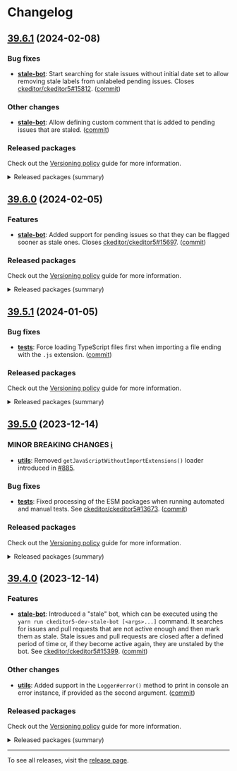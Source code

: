Changelog
=========

## [39.6.1](https://github.com/ckeditor/ckeditor5-dev/compare/v39.6.0...v39.6.1) (2024-02-08)

### Bug fixes

* **[stale-bot](https://www.npmjs.com/package/@ckeditor/ckeditor5-dev-stale-bot)**: Start searching for stale issues without initial date set to allow removing stale labels from unlabeled pending issues. Closes [ckeditor/ckeditor5#15812](https://github.com/ckeditor/ckeditor5/issues/15812). ([commit](https://github.com/ckeditor/ckeditor5-dev/commit/e79aeda50e362c4db71a5ed884a4c47eb2d6af12))

### Other changes

* **[stale-bot](https://www.npmjs.com/package/@ckeditor/ckeditor5-dev-stale-bot)**: Allow defining custom comment that is added to pending issues that are staled. ([commit](https://github.com/ckeditor/ckeditor5-dev/commit/e79aeda50e362c4db71a5ed884a4c47eb2d6af12))

### Released packages

Check out the [Versioning policy](https://ckeditor.com/docs/ckeditor5/latest/framework/guides/support/versioning-policy.html) guide for more information.

<details>
<summary>Released packages (summary)</summary>

Other releases:

* [@ckeditor/ckeditor5-dev-bump-year](https://www.npmjs.com/package/@ckeditor/ckeditor5-dev-bump-year/v/39.6.1): v39.6.0 => v39.6.1
* [@ckeditor/ckeditor5-dev-ci](https://www.npmjs.com/package/@ckeditor/ckeditor5-dev-ci/v/39.6.1): v39.6.0 => v39.6.1
* [@ckeditor/ckeditor5-dev-dependency-checker](https://www.npmjs.com/package/@ckeditor/ckeditor5-dev-dependency-checker/v/39.6.1): v39.6.0 => v39.6.1
* [@ckeditor/ckeditor5-dev-docs](https://www.npmjs.com/package/@ckeditor/ckeditor5-dev-docs/v/39.6.1): v39.6.0 => v39.6.1
* [@ckeditor/ckeditor5-dev-release-tools](https://www.npmjs.com/package/@ckeditor/ckeditor5-dev-release-tools/v/39.6.1): v39.6.0 => v39.6.1
* [@ckeditor/ckeditor5-dev-stale-bot](https://www.npmjs.com/package/@ckeditor/ckeditor5-dev-stale-bot/v/39.6.1): v39.6.0 => v39.6.1
* [@ckeditor/ckeditor5-dev-tests](https://www.npmjs.com/package/@ckeditor/ckeditor5-dev-tests/v/39.6.1): v39.6.0 => v39.6.1
* [@ckeditor/ckeditor5-dev-transifex](https://www.npmjs.com/package/@ckeditor/ckeditor5-dev-transifex/v/39.6.1): v39.6.0 => v39.6.1
* [@ckeditor/ckeditor5-dev-translations](https://www.npmjs.com/package/@ckeditor/ckeditor5-dev-translations/v/39.6.1): v39.6.0 => v39.6.1
* [@ckeditor/ckeditor5-dev-utils](https://www.npmjs.com/package/@ckeditor/ckeditor5-dev-utils/v/39.6.1): v39.6.0 => v39.6.1
* [@ckeditor/ckeditor5-dev-web-crawler](https://www.npmjs.com/package/@ckeditor/ckeditor5-dev-web-crawler/v/39.6.1): v39.6.0 => v39.6.1
* [@ckeditor/jsdoc-plugins](https://www.npmjs.com/package/@ckeditor/jsdoc-plugins/v/39.6.1): v39.6.0 => v39.6.1
* [@ckeditor/typedoc-plugins](https://www.npmjs.com/package/@ckeditor/typedoc-plugins/v/39.6.1): v39.6.0 => v39.6.1
</details>


## [39.6.0](https://github.com/ckeditor/ckeditor5-dev/compare/v39.5.1...v39.6.0) (2024-02-05)

### Features

* **[stale-bot](https://www.npmjs.com/package/@ckeditor/ckeditor5-dev-stale-bot)**: Added support for pending issues so that they can be flagged sooner as stale ones. Closes [ckeditor/ckeditor5#15697](https://github.com/ckeditor/ckeditor5/issues/15697). ([commit](https://github.com/ckeditor/ckeditor5-dev/commit/c21d7ee69417cdde696cdbb94f31d2efc1b75e58))

### Released packages

Check out the [Versioning policy](https://ckeditor.com/docs/ckeditor5/latest/framework/guides/support/versioning-policy.html) guide for more information.

<details>
<summary>Released packages (summary)</summary>

Releases containing new features:

* [@ckeditor/ckeditor5-dev-stale-bot](https://www.npmjs.com/package/@ckeditor/ckeditor5-dev-stale-bot/v/39.6.0): v39.5.1 => v39.6.0

Other releases:

* [@ckeditor/ckeditor5-dev-bump-year](https://www.npmjs.com/package/@ckeditor/ckeditor5-dev-bump-year/v/39.6.0): v39.5.1 => v39.6.0
* [@ckeditor/ckeditor5-dev-ci](https://www.npmjs.com/package/@ckeditor/ckeditor5-dev-ci/v/39.6.0): v39.5.1 => v39.6.0
* [@ckeditor/ckeditor5-dev-dependency-checker](https://www.npmjs.com/package/@ckeditor/ckeditor5-dev-dependency-checker/v/39.6.0): v39.5.1 => v39.6.0
* [@ckeditor/ckeditor5-dev-docs](https://www.npmjs.com/package/@ckeditor/ckeditor5-dev-docs/v/39.6.0): v39.5.1 => v39.6.0
* [@ckeditor/ckeditor5-dev-release-tools](https://www.npmjs.com/package/@ckeditor/ckeditor5-dev-release-tools/v/39.6.0): v39.5.1 => v39.6.0
* [@ckeditor/ckeditor5-dev-tests](https://www.npmjs.com/package/@ckeditor/ckeditor5-dev-tests/v/39.6.0): v39.5.1 => v39.6.0
* [@ckeditor/ckeditor5-dev-transifex](https://www.npmjs.com/package/@ckeditor/ckeditor5-dev-transifex/v/39.6.0): v39.5.1 => v39.6.0
* [@ckeditor/ckeditor5-dev-translations](https://www.npmjs.com/package/@ckeditor/ckeditor5-dev-translations/v/39.6.0): v39.5.1 => v39.6.0
* [@ckeditor/ckeditor5-dev-utils](https://www.npmjs.com/package/@ckeditor/ckeditor5-dev-utils/v/39.6.0): v39.5.1 => v39.6.0
* [@ckeditor/ckeditor5-dev-web-crawler](https://www.npmjs.com/package/@ckeditor/ckeditor5-dev-web-crawler/v/39.6.0): v39.5.1 => v39.6.0
* [@ckeditor/jsdoc-plugins](https://www.npmjs.com/package/@ckeditor/jsdoc-plugins/v/39.6.0): v39.5.1 => v39.6.0
* [@ckeditor/typedoc-plugins](https://www.npmjs.com/package/@ckeditor/typedoc-plugins/v/39.6.0): v39.5.1 => v39.6.0
</details>


## [39.5.1](https://github.com/ckeditor/ckeditor5-dev/compare/v39.5.0...v39.5.1) (2024-01-05)

### Bug fixes

* **[tests](https://www.npmjs.com/package/@ckeditor/ckeditor5-dev-tests)**: Force loading TypeScript files first when importing a file ending with the `.js` extension. ([commit](https://github.com/ckeditor/ckeditor5-dev/commit/9313d43d455a4e344b2e2af3e374acc739256c9f))

### Released packages

Check out the [Versioning policy](https://ckeditor.com/docs/ckeditor5/latest/framework/guides/support/versioning-policy.html) guide for more information.

<details>
<summary>Released packages (summary)</summary>

Other releases:

* [@ckeditor/ckeditor5-dev-bump-year](https://www.npmjs.com/package/@ckeditor/ckeditor5-dev-bump-year/v/39.5.1): v39.5.0 => v39.5.1
* [@ckeditor/ckeditor5-dev-ci](https://www.npmjs.com/package/@ckeditor/ckeditor5-dev-ci/v/39.5.1): v39.5.0 => v39.5.1
* [@ckeditor/ckeditor5-dev-dependency-checker](https://www.npmjs.com/package/@ckeditor/ckeditor5-dev-dependency-checker/v/39.5.1): v39.5.0 => v39.5.1
* [@ckeditor/ckeditor5-dev-docs](https://www.npmjs.com/package/@ckeditor/ckeditor5-dev-docs/v/39.5.1): v39.5.0 => v39.5.1
* [@ckeditor/ckeditor5-dev-release-tools](https://www.npmjs.com/package/@ckeditor/ckeditor5-dev-release-tools/v/39.5.1): v39.5.0 => v39.5.1
* [@ckeditor/ckeditor5-dev-stale-bot](https://www.npmjs.com/package/@ckeditor/ckeditor5-dev-stale-bot/v/39.5.1): v39.5.0 => v39.5.1
* [@ckeditor/ckeditor5-dev-tests](https://www.npmjs.com/package/@ckeditor/ckeditor5-dev-tests/v/39.5.1): v39.5.0 => v39.5.1
* [@ckeditor/ckeditor5-dev-transifex](https://www.npmjs.com/package/@ckeditor/ckeditor5-dev-transifex/v/39.5.1): v39.5.0 => v39.5.1
* [@ckeditor/ckeditor5-dev-translations](https://www.npmjs.com/package/@ckeditor/ckeditor5-dev-translations/v/39.5.1): v39.5.0 => v39.5.1
* [@ckeditor/ckeditor5-dev-utils](https://www.npmjs.com/package/@ckeditor/ckeditor5-dev-utils/v/39.5.1): v39.5.0 => v39.5.1
* [@ckeditor/ckeditor5-dev-web-crawler](https://www.npmjs.com/package/@ckeditor/ckeditor5-dev-web-crawler/v/39.5.1): v39.5.0 => v39.5.1
* [@ckeditor/jsdoc-plugins](https://www.npmjs.com/package/@ckeditor/jsdoc-plugins/v/39.5.1): v39.5.0 => v39.5.1
* [@ckeditor/typedoc-plugins](https://www.npmjs.com/package/@ckeditor/typedoc-plugins/v/39.5.1): v39.5.0 => v39.5.1
</details>


## [39.5.0](https://github.com/ckeditor/ckeditor5-dev/compare/v39.4.0...v39.5.0) (2023-12-14)

### MINOR BREAKING CHANGES [ℹ️](https://ckeditor.com/docs/ckeditor5/latest/framework/guides/support/versioning-policy.html#major-and-minor-breaking-changes)

* **[utils](https://www.npmjs.com/package/@ckeditor/ckeditor5-dev-utils)**: Removed `getJavaScriptWithoutImportExtensions()` loader introduced in [#885](https://github.com/ckeditor/ckeditor5-dev/issues/885).

### Bug fixes

* **[tests](https://www.npmjs.com/package/@ckeditor/ckeditor5-dev-tests)**: Fixed processing of the ESM packages when running automated and manual tests. See [ckeditor/ckeditor5#13673](https://github.com/ckeditor/ckeditor5/issues/13673). ([commit](https://github.com/ckeditor/ckeditor5-dev/commit/7a06ddbc06a2c5b60d9aed66d6037845a15c876b))

### Released packages

Check out the [Versioning policy](https://ckeditor.com/docs/ckeditor5/latest/framework/guides/support/versioning-policy.html) guide for more information.

<details>
<summary>Released packages (summary)</summary>

Other releases:

* [@ckeditor/ckeditor5-dev-bump-year](https://www.npmjs.com/package/@ckeditor/ckeditor5-dev-bump-year/v/39.5.0): v39.4.0 => v39.5.0
* [@ckeditor/ckeditor5-dev-ci](https://www.npmjs.com/package/@ckeditor/ckeditor5-dev-ci/v/39.5.0): v39.4.0 => v39.5.0
* [@ckeditor/ckeditor5-dev-dependency-checker](https://www.npmjs.com/package/@ckeditor/ckeditor5-dev-dependency-checker/v/39.5.0): v39.4.0 => v39.5.0
* [@ckeditor/ckeditor5-dev-docs](https://www.npmjs.com/package/@ckeditor/ckeditor5-dev-docs/v/39.5.0): v39.4.0 => v39.5.0
* [@ckeditor/ckeditor5-dev-release-tools](https://www.npmjs.com/package/@ckeditor/ckeditor5-dev-release-tools/v/39.5.0): v39.4.0 => v39.5.0
* [@ckeditor/ckeditor5-dev-stale-bot](https://www.npmjs.com/package/@ckeditor/ckeditor5-dev-stale-bot/v/39.5.0): v39.4.0 => v39.5.0
* [@ckeditor/ckeditor5-dev-tests](https://www.npmjs.com/package/@ckeditor/ckeditor5-dev-tests/v/39.5.0): v39.4.0 => v39.5.0
* [@ckeditor/ckeditor5-dev-transifex](https://www.npmjs.com/package/@ckeditor/ckeditor5-dev-transifex/v/39.5.0): v39.4.0 => v39.5.0
* [@ckeditor/ckeditor5-dev-translations](https://www.npmjs.com/package/@ckeditor/ckeditor5-dev-translations/v/39.5.0): v39.4.0 => v39.5.0
* [@ckeditor/ckeditor5-dev-utils](https://www.npmjs.com/package/@ckeditor/ckeditor5-dev-utils/v/39.5.0): v39.4.0 => v39.5.0
* [@ckeditor/ckeditor5-dev-web-crawler](https://www.npmjs.com/package/@ckeditor/ckeditor5-dev-web-crawler/v/39.5.0): v39.4.0 => v39.5.0
* [@ckeditor/jsdoc-plugins](https://www.npmjs.com/package/@ckeditor/jsdoc-plugins/v/39.5.0): v39.4.0 => v39.5.0
* [@ckeditor/typedoc-plugins](https://www.npmjs.com/package/@ckeditor/typedoc-plugins/v/39.5.0): v39.4.0 => v39.5.0
</details>


## [39.4.0](https://github.com/ckeditor/ckeditor5-dev/compare/v39.3.0...v39.4.0) (2023-12-14)

### Features

* **[stale-bot](https://www.npmjs.com/package/@ckeditor/ckeditor5-dev-stale-bot)**: Introduced a "stale" bot, which can be executed using the `yarn run ckeditor5-dev-stale-bot [<args>...]` command. It searches for issues and pull requests that are not active enough and then mark them as stale. Stale issues and pull requests are closed after a defined period of time or, if they become active again, they are unstaled by the bot. See [ckeditor/ckeditor5#15399](https://github.com/ckeditor/ckeditor5/issues/15399). ([commit](https://github.com/ckeditor/ckeditor5-dev/commit/f2afff238f43a699048fbca15d432260652e963f))

### Other changes

* **[utils](https://www.npmjs.com/package/@ckeditor/ckeditor5-dev-utils)**: Added support in the `Logger#error()` method to print in console an error instance, if provided as the second argument. ([commit](https://github.com/ckeditor/ckeditor5-dev/commit/f2afff238f43a699048fbca15d432260652e963f))

### Released packages

Check out the [Versioning policy](https://ckeditor.com/docs/ckeditor5/latest/framework/guides/support/versioning-policy.html) guide for more information.

<details>
<summary>Released packages (summary)</summary>

New packages:

* [@ckeditor/ckeditor5-dev-stale-bot](https://www.npmjs.com/package/@ckeditor/ckeditor5-dev-stale-bot/v/39.4.0): v39.4.0

Releases containing new features:

* [@ckeditor/ckeditor5-dev-utils](https://www.npmjs.com/package/@ckeditor/ckeditor5-dev-utils/v/39.4.0): v39.3.0 => v39.4.0

Other releases:

* [@ckeditor/ckeditor5-dev-bump-year](https://www.npmjs.com/package/@ckeditor/ckeditor5-dev-bump-year/v/39.4.0): v39.3.0 => v39.4.0
* [@ckeditor/ckeditor5-dev-ci](https://www.npmjs.com/package/@ckeditor/ckeditor5-dev-ci/v/39.4.0): v39.3.0 => v39.4.0
* [@ckeditor/ckeditor5-dev-dependency-checker](https://www.npmjs.com/package/@ckeditor/ckeditor5-dev-dependency-checker/v/39.4.0): v39.3.0 => v39.4.0
* [@ckeditor/ckeditor5-dev-docs](https://www.npmjs.com/package/@ckeditor/ckeditor5-dev-docs/v/39.4.0): v39.3.0 => v39.4.0
* [@ckeditor/ckeditor5-dev-release-tools](https://www.npmjs.com/package/@ckeditor/ckeditor5-dev-release-tools/v/39.4.0): v39.3.0 => v39.4.0
* [@ckeditor/ckeditor5-dev-tests](https://www.npmjs.com/package/@ckeditor/ckeditor5-dev-tests/v/39.4.0): v39.3.0 => v39.4.0
* [@ckeditor/ckeditor5-dev-transifex](https://www.npmjs.com/package/@ckeditor/ckeditor5-dev-transifex/v/39.4.0): v39.3.0 => v39.4.0
* [@ckeditor/ckeditor5-dev-translations](https://www.npmjs.com/package/@ckeditor/ckeditor5-dev-translations/v/39.4.0): v39.3.0 => v39.4.0
* [@ckeditor/ckeditor5-dev-web-crawler](https://www.npmjs.com/package/@ckeditor/ckeditor5-dev-web-crawler/v/39.4.0): v39.3.0 => v39.4.0
* [@ckeditor/jsdoc-plugins](https://www.npmjs.com/package/@ckeditor/jsdoc-plugins/v/39.4.0): v39.3.0 => v39.4.0
* [@ckeditor/typedoc-plugins](https://www.npmjs.com/package/@ckeditor/typedoc-plugins/v/39.4.0): v39.3.0 => v39.4.0
</details>

---

To see all releases, visit the [release page](https://github.com/ckeditor/ckeditor5-dev/releases).
